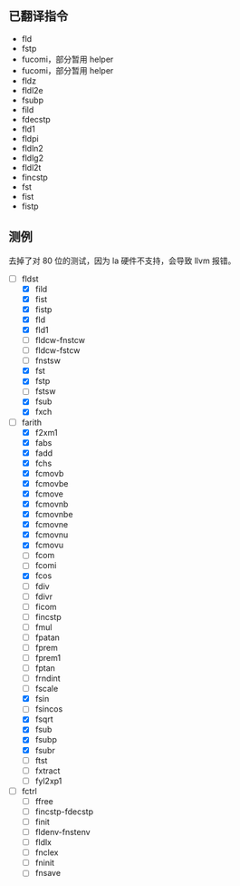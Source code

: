 ## 已翻译指令

- fld
- fstp
- fucomi，部分暂用 helper
- fucomi，部分暂用 helper
- fldz
- fldl2e
- fsubp
- fild
- fdecstp
- fld1
- fldpi
- fldln2
- fldlg2
- fldl2t
- fincstp
- fst
- fist
- fistp

## 测例

去掉了对 80 位的测试，因为 la 硬件不支持，会导致 llvm 报错。

- [ ] fldst
  - [x] fild
  - [x] fist
  - [x] fistp
  - [x] fld
  - [x] fld1
  - [ ] fldcw-fnstcw
  - [ ] fldcw-fstcw
  - [ ] fnstsw
  - [x] fst
  - [x] fstp
  - [ ] fstsw
  - [x] fsub
  - [x] fxch
- [ ] farith
  - [x] f2xm1
  - [x] fabs
  - [x] fadd
  - [x] fchs
  - [x] fcmovb
  - [x] fcmovbe
  - [x] fcmove
  - [x] fcmovnb
  - [x] fcmovnbe
  - [x] fcmovne
  - [x] fcmovnu
  - [x] fcmovu
  - [ ] fcom
  - [ ] fcomi
  - [x] fcos
  - [ ] fdiv
  - [ ] fdivr
  - [ ] ficom
  - [ ] fincstp
  - [ ] fmul
  - [ ] fpatan
  - [ ] fprem
  - [ ] fprem1
  - [ ] fptan
  - [ ] frndint
  - [ ] fscale
  - [x] fsin
  - [ ] fsincos
  - [x] fsqrt
  - [x] fsub
  - [x] fsubp
  - [x] fsubr
  - [ ] ftst
  - [ ] fxtract
  - [ ] fyl2xp1
- [ ] fctrl
  - [ ] ffree
  - [ ] fincstp-fdecstp
  - [ ] finit
  - [ ] fldenv-fnstenv
  - [ ] fldlx
  - [ ] fnclex
  - [ ] fninit
  - [ ] fnsave
